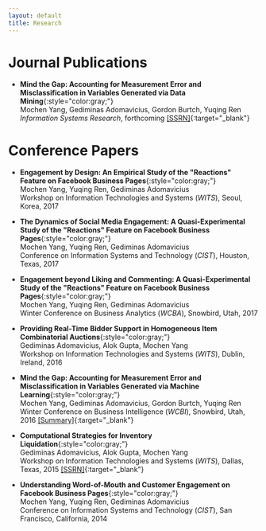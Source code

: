 ```yaml
---
layout: default
title: Research
---
```


# Journal Publications

* __Mind the Gap: Accounting for Measurement Error and Misclassification in Variables Generated via Data Mining__{:style="color:gray;"}  
  Mochen Yang, Gediminas Adomavicius, Gordon Burtch, Yuqing Ren  
  _Information Systems Research_, forthcoming [[SSRN]](https://ssrn.com/abstract=2960258){:target="_blank"}


# Conference Papers

* __Engagement by Design: An Empirical Study of the "Reactions" Feature on Facebook Business Pages__{:style="color:gray;"}  
  Mochen Yang, Yuqing Ren, Gediminas Adomavicius  
  Workshop on Information Technologies and Systems (_WITS_), Seoul, Korea, 2017

* __The Dynamics of Social Media Engagement: A Quasi-Experimental Study of the "Reactions" Feature on Facebook Business Pages__{:style="color:gray;"}  
  Mochen Yang, Yuqing Ren, Gediminas Adomavicius  
  Conference on Information Systems and Technology (_CIST_), Houston, Texas, 2017

* __Engagement beyond Liking and Commenting: A Quasi-Experimental Study of the "Reactions" Feature on Facebook Business Pages__{:style="color:gray;"}  
  Mochen Yang, Yuqing Ren, Gediminas Adomavicius  
  Winter Conference on Business Analytics (_WCBA_), Snowbird, Utah, 2017

* __Providing Real-Time Bidder Support in Homogeneous Item Combinatorial Auctions__{:style="color:gray;"}  
  Gediminas Adomavicius, Alok Gupta, Mochen Yang  
  Workshop on Information Technologies and Systems (_WITS_), Dublin, Ireland, 2016

* __Mind the Gap: Accounting for Measurement Error and Misclassification in Variables Generated via Machine Learning__{:style="color:gray;"}  
  Mochen Yang, Gediminas Adomavicius, Gordon Burtch, Yuqing Ren  
  Winter Conference on Business Intelligence (_WCBI_), Snowbird, Utah, 2016 [[Summary]](http://gkmc.utah.edu/winter2016/abstracts){:target="_blank"}

* __Computational Strategies for Inventory Liquidation__{:style="color:gray;"}  
  Gediminas Adomavicius, Alok Gupta, Mochen Yang  
  Workshop on Information Technologies and Systems (_WITS_), Dallas, Texas, 2015 [[SSRN]](https://ssrn.com/abstract=2883863){:target="_blank"}

* __Understanding Word-of-Mouth and Customer Engagement on Facebook Business Pages__{:style="color:gray;"}  
  Mochen Yang, Yuqing Ren, Gediminas Adomavicius  
  Conference on Information Systems and Technology (_CIST_), San Francisco, California, 2014